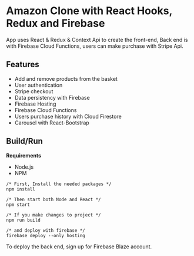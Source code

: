# Amazon Clone with React Hooks, Redux and Firebase 

App uses React & Redux & Context Api to create the front-end, Back end is with Firebase Cloud Functions, users can make purchase with Stripe Api.

## Features

- Add and remove products from the basket
- User authentication
- Stripe checkout 
- Data persistency with Firebase
- Firebase Hosting
- Firebase Cloud Functions
- Users purchase history with Cloud Firestore 
- Carousel with React-Bootstrap


## Build/Run

**Requirements**

- Node.js
- NPM

```
/* First, Install the needed packages */
npm install

/* Then start both Node and React */
npm start

/* If you make changes to project */
npm run build

/* and deploy with firebase */
firebase deploy --only hosting
``` 

To deploy the back end, sign up for Firebase Blaze account.

